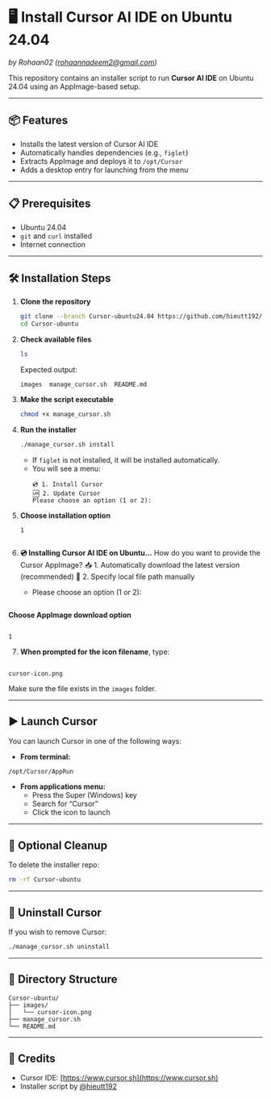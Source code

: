 # 🖥️ Install Cursor AI IDE on Ubuntu 24.04

_by Rohaan02 (rohaannadeem2@gmail.com)_

This repository contains an installer script to run **Cursor AI IDE** on Ubuntu 24.04 using an AppImage-based setup.

---

## 📦 Features

- Installs the latest version of Cursor AI IDE
- Automatically handles dependencies (e.g., `figlet`)
- Extracts AppImage and deploys it to `/opt/Cursor`
- Adds a desktop entry for launching from the menu

---

## 📋 Prerequisites

- Ubuntu 24.04
- `git` and `curl` installed
- Internet connection

---

## 🛠️ Installation Steps

1. **Clone the repository**

   ```bash
   git clone --branch Cursor-ubuntu24.04 https://github.com/hieutt192/Cursor-ubuntu.git
   cd Cursor-ubuntu
   ```

2. **Check available files**

   ```bash
   ls
   ```

   Expected output:

   ```
   images  manage_cursor.sh  README.md
   ```

3. **Make the script executable**

   ```bash
   chmod +x manage_cursor.sh
   ```

4. **Run the installer**

   ```bash
   ./manage_cursor.sh install
   ```

   - If `figlet` is not installed, it will be installed automatically.
   - You will see a menu:
     ```
     💿 1. Install Cursor
     🆙 2. Update Cursor
     Please choose an option (1 or 2):
     ```

5. **Choose installation option**

   ```
   1
   ```

   ```bash

   ```

6. **💿 Installing Cursor AI IDE on Ubuntu...**
   How do you want to provide the Cursor AppImage?
   📥 1. Automatically download the latest version (recommended)
   📁 2. Specify local file path manually

   - Please choose an option (1 or 2):

   ```

   ```

**Choose AppImage download option**

```

1

```

7. **When prompted for the icon filename**, type:

```

cursor-icon.png

```

Make sure the file exists in the `images` folder.

---

## ▶️ Launch Cursor

You can launch Cursor in one of the following ways:

- **From terminal:**

```bash
/opt/Cursor/AppRun
```

- **From applications menu:**
  - Press the Super (Windows) key
  - Search for “Cursor”
  - Click the icon to launch

---

## 🧹 Optional Cleanup

To delete the installer repo:

```bash
rm -rf Cursor-ubuntu
```

---

## 🔁 Uninstall Cursor

If you wish to remove Cursor:

```bash
./manage_cursor.sh uninstall
```

---

## 📁 Directory Structure

```
Cursor-ubuntu/
├── images/
│   └── cursor-icon.png
├── manage_cursor.sh
└── README.md
```

---

## 📢 Credits

- Cursor IDE: [https://www.cursor.sh](https://www.cursor.sh)
- Installer script by [@hieutt192](https://github.com/hieutt192)
